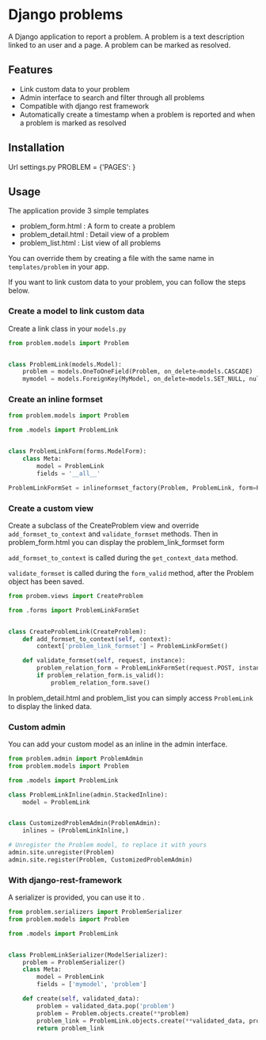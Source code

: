 # Django problems

A Django application to report a problem.
A problem is a text description linked to an user and a page.
A problem can be marked as resolved.

## Features
* Link custom data to your problem
* Admin interface to search and filter through all problems
* Compatible with django rest framework
* Automatically create a timestamp when a problem is reported and when a problem is marked as resolved

## Installation

Url
settings.py PROBLEM = {'PAGES': }

## Usage

The application provide 3 simple templates
* problem_form.html : A form to create a problem
* problem_detail.html : Detail view of a problem
* problem_list.html : List view of all problems

You can override them by creating a file with the same name in  `templates/problem` in your app.

If you want to link custom data to your problem, you can follow the steps below.

### Create a model to link custom data
Create a link class in your `models.py`

```python
from problem.models import Problem


class ProblemLink(models.Model):
    problem = models.OneToOneField(Problem, on_delete=models.CASCADE)
    mymodel = models.ForeignKey(MyModel, on_delete=models.SET_NULL, null=True)
```


### Create an inline formset  


```python
from problem.models import Problem

from .models import ProblemLink


class ProblemLinkForm(forms.ModelForm):
    class Meta:
        model = ProblemLink
        fields = '__all__'

ProblemLinkFormSet = inlineformset_factory(Problem, ProblemLink, form=ProblemLinkForm, extra=1, can_delete=False)
```

### Create a custom view

Create a subclass of the CreateProblem view and override  `add_formset_to_context` and `validate_formset` methods. Then in problem_form.html you can display the problem_link_formset form


`add_formset_to_context` is called during the `get_context_data` method.

`validate_formset` is called during the `form_valid` method, after the Problem object has been saved.

```python
from probem.views import CreateProblem

from .forms import ProblemLinkFormSet


class CreateProblemLink(CreateProblem):
    def add_formset_to_context(self, context):
        context['problem_link_formset'] = ProblemLinkFormSet()

    def validate_formset(self, request, instance):
        problem_relation_form = ProblemLinkFormSet(request.POST, instance=instance)
        if problem_relation_form.is_valid():
            problem_relation_form.save()
```

In problem_detail.html and problem_list you can simply access `ProblemLink` to display the linked data.

### Custom admin
You can add your custom model as an inline in the admin interface.

```python
from problem.admin import ProblemAdmin
from problem.models import Problem

from .models import ProblemLink

class ProblemLinkInline(admin.StackedInline):
    model = ProblemLink


class CustomizedProblemAdmin(ProblemAdmin):
    inlines = (ProblemLinkInline,)

# Unregister the Problem model, to replace it with yours
admin.site.unregister(Problem)
admin.site.register(Problem, CustomizedProblemAdmin)
```

### With django-rest-framework

A serializer is provided, you can use it to .

```python
from problem.serializers import ProblemSerializer
from problem.models import Problem

from .models import ProblemLink


class ProblemLinkSerializer(ModelSerializer):
    problem = ProblemSerializer()
    class Meta:
        model = ProblemLink
        fields = ['mymodel', 'problem']

    def create(self, validated_data):
        problem = validated_data.pop('problem')
        problem = Problem.objects.create(**problem)
        problem_link = ProblemLink.objects.create(**validated_data, problem=problem)
        return problem_link
```
